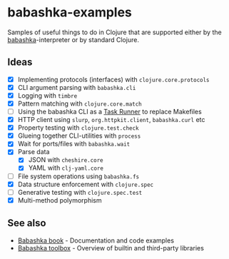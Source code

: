 # babashka-examples

Samples of useful things to do in Clojure that are supported either by the [babashka](https://github.com/babashka/babashka)-interpreter or by standard Clojure.

## Ideas

- [x] Implementing protocols (interfaces) with `clojure.core.protocols`
- [x] CLI argument parsing with `babashka.cli`
- [x] Logging with `timbre`
- [x] Pattern matching with `clojure.core.match`
- [ ] Using the babashka CLI as a [Task Runner](https://book.babashka.org/#tasks) to replace Makefiles
- [x] HTTP client using `slurp`, `org.httpkit.client`, `babashka.curl` etc
- [x] Property testing with `clojure.test.check`
- [x] Glueing together CLI-utilities with `process`
- [x] Wait for ports/files with `babashka.wait`
- [x] Parse data
  - [x] JSON with `cheshire.core`
  - [x] YAML with `clj-yaml.core`
- [ ] File system operations using `babashka.fs`
- [x] Data structure enforcement with `clojure.spec`
- [ ] Generative testing with `clojure.spec.test`
- [x] Multi-method polymorphism

## See also

- [Babashka book](https://book.babashka.org) - Documentation and code examples
- [Babashka toolbox](https://babashka.org/toolbox) - Overview of builtin and third-party libraries
